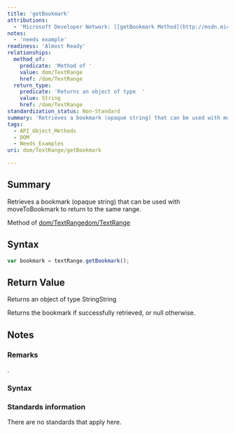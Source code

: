 ```yaml
---
title: 'getBookmark'
attributions:
  - 'Microsoft Developer Network: [[getBookmark Method](http://msdn.microsoft.com/en-us/library/ie/ms536432(v=vs.85).aspx) Article]'
notes:
  - 'needs example'
readiness: 'Almost Ready'
relationships:
  method_of:
    predicate: 'Method of '
    value: dom/TextRange
    href: /dom/TextRange
  return_type:
    predicate: 'Returns an object of type  '
    value: String
    href: /dom/TextRange
standardization_status: Non-Standard
summary: 'Retrieves a bookmark (opaque string) that can be used with moveToBookmark to return to the same range.'
tags:
  - API_Object_Methods
  - DOM
  - Needs_Examples
uri: dom/TextRange/getBookmark

---
```

## Summary

Retrieves a bookmark (opaque string) that can be used with moveToBookmark to return to the same range.

Method of [dom/TextRange](/dom/TextRange)[dom/TextRange](/dom/TextRange)

## Syntax

``` js
var bookmark = textRange.getBookmark();
```

## Return Value

Returns an object of type StringString

Returns the bookmark if successfully retrieved, or null otherwise.

## Notes

### Remarks

.

### Syntax

### Standards information

There are no standards that apply here.
